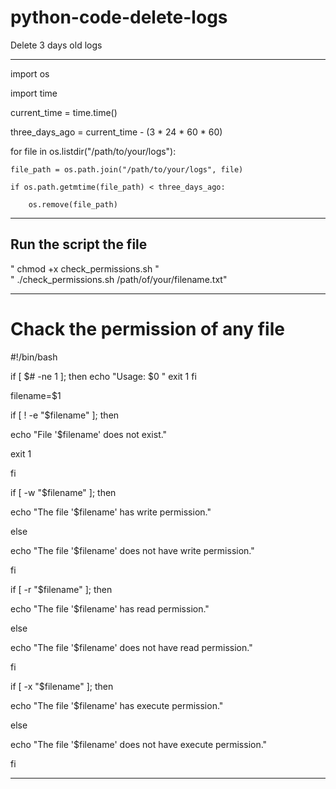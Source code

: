 # python-code-delete-logs
Delete 3 days old logs
                                  
                                   
__________________________________________________________________________________________________________________________________________________
                 
import os                                                                 
                                                                              
import time                                                              
                                   
current_time = time.time()       
        
three_days_ago = current_time - (3 * 24 * 60 * 60)       
   
for file in os.listdir("/path/to/your/logs"):

    file_path = os.path.join("/path/to/your/logs", file)
    
    if os.path.getmtime(file_path) < three_days_ago:
    
        os.remove(file_path)




___________________________________________________________________________________________________________________________________________________


  
## Run the script the file 
 " chmod +x check_permissions.sh  "  
 " ./check_permissions.sh /path/of/your/filename.txt"



__________________________________________________________________
# Chack the permission of any file
#!/bin/bash

if [ $# -ne 1 ]; then
    echo "Usage: $0 <filename>"
    exit 1
fi

filename=$1

if [ ! -e "$filename" ]; then
    
  echo "File '$filename' does not exist."
   
  exit 1

fi

if [ -w "$filename" ]; then

  echo "The file '$filename' has write permission."

else

  echo "The file '$filename' does not have write permission."

fi

if [ -r "$filename" ]; then

  echo "The file '$filename' has read permission."

else

  echo "The file '$filename' does not have read permission."

fi


if [ -x "$filename" ]; then

  echo "The file '$filename' has execute permission."

else

  echo "The file '$filename' does not have execute permission."

fi
 

___________________________________________________________________________
